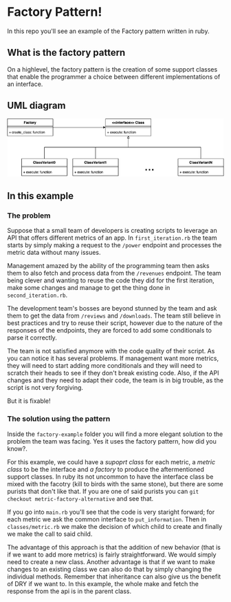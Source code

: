 # Factory Pattern!

In this repo you'll see an example of the Factory pattern written in ruby.

## What is the factory pattern

On a highlevel, the factory pattern is the creation of some support classes that enable the programmer a choice between different implementations of an interface.

## UML diagram

![UML Diagram](./uml_diagram.png)

## In this example

### The problem

Suppose that a small team of developers is creating scripts to leverage an API that offers different metrics of an app. In `first_iteration.rb` the team starts by simply making a request to the `/power` endpoint and processes the metric data without many issues.

Management amazed by the ability of the programming team then asks them to also fetch and process data from the `/revenues` endpoint. The team being clever and wanting to reuse the code they did for the first iteration, make some changes and manage to get the thing done in `second_iteration.rb`.

The development team's bosses are beyond stunned by the team and ask them to get the data from `/reviews` and `/downloads`. The team still believe in best practices and try to reuse their script, however due to the nature of the responses of the endpoints, they are forced to add some conditionals to parse it correctly.

The team is not satisfied anymore with the code quality of their script. As you can notice it has several problems. If management want more metrics, they will need to start adding more conditionals and they will need to scratch their heads to see if they don't break existing code. Also, if the API changes and they need to adapt their code, the team is in big trouble, as the script is not very forgiving.

But it is fixable!

### The solution using the pattern

Inside the `factory-example` folder you will find a more elegant solution to the problem the team was facing. Yes it uses the factory pattern, how did you know?.

For this example, we could have a *supoprt class* for each metric, a *metric class* to be the interface and *a factory* to produce the aftermentioned support classes. In ruby its not uncommon to have the interface class be mixed with the facotry (kill to birds with the same stone), but there are some purists that don't like that. If you are one of said purists you can `git checkout metric-factory-alternative` and see that.

If you go into `main.rb` you'll see that the code is very staright forward; for each metric we ask the common interface to `put_information`. Then in `classes/metric.rb` we make the decision of which child to create and finally we make the call to said child.

The advantage of this approach is that the addition of new behavior (that is if we want to add more metrics) is fairly straightforward. We would simply need to create a new class. Another advantage is that if we want to make changes to an existing class we can also do that by simply changing the individual methods. Remember that inheritance can also give us the benefit of DRY if we want to. In this example, the whole make and fetch the response from the api is in the parent class.
